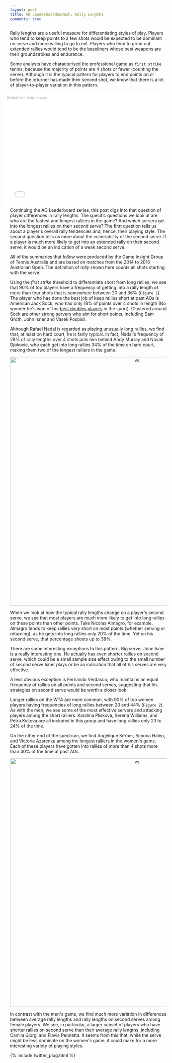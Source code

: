 ```yaml
---
layout: post
title: AO Leaderboard&mdash; Rally Lengths
comments: true
---
```



Rally lengths are a useful measure for differentiating styles of play. Players who tend to keep points to a few shots would be expected to be dominant on serve and more willing to go to net. Players who tend to grind out extended rallies would tend to be the baseliners whose best weapons are their groundstrokes and endurance. 

Some analysts have characterised the professional game as `first strike` tennis, because the majority of points are 4 shots or fewer (counting the serve). Although it is the typical pattern for players to end points on or before the returner has made their second shot, we know that there is a lot of player-to-player variation in this pattern. 

<div class="getty embed image" style="background-color:#fff;display:inline-block;font-family:'Helvetica Neue',Helvetica,Arial,sans-serif;color:#a7a7a7;font-size:11px;width:100%;max-width:594px;float:right;padding:2%;"><div style="padding:0;margin:0;text-align:left;"><a href="http://www.gettyimages.com/detail/621076684" target="_blank" style="color:#a7a7a7;text-decoration:none;font-weight:normal !important;border:none;display:inline-block;">Embed from Getty Images</a></div><div style="overflow:hidden;position:relative;height:0;padding:66.498316% 0 0 0;width:100%;"><iframe src="//embed.gettyimages.com/embed/621076684?et=1Wau1hd8R3ZXZQ7aW9AMkw&viewMoreLink=off&sig=NOMvm5wgG1SQ1M6hGj7VvYF1hSGptwGNG86viC8cRNU=&caption=true" width="594" height="395" scrolling="no" frameborder="0" style="display:inline-block;position:absolute;top:0;left:0;width:100%;height:100%;margin:0;"></iframe></div><p style="margin:0;"></p></div>

Continuing the AO Leaderboard series, this post digs into that question of player differences in rally lengths. The specific questions we look at are who are the fastest and longest ralliers in the game? And which servers get into the longest rallies on their second serve? The first question tells us about a player's overall rally tendencies and, hence, their playing style. The second question tells us more about the vulnerability of the second serve. If a player is much more likely to get into an extended rally on their second serve, it would be an indication of a weak second serve. 

All of the summaries that follow were produced by the Game Insight Group of Tennis Australia and are based on matches from the 2014 to 2016 Australian Open. The definition of _rally_ shown here counts all shots starting with the serve.

Using the _first strike_ threshold to differentiate short from long rallies, we see that 90% of top players have a frequency of getting into a rally length of more than four shots that is somewhere between 20 and 36% (`Figure 1`). The player who has done the best job of keep rallies short at past AOs is American Jack Sock, who had only 18% of points over 4 shots in length (No wonder he's won of the [best doubles players](http://fivethirtyeight.com/features/the-worlds-best-mens-doubles-player-is-american-too-bad-he-doesnt-want-to-play-doubles/) in the sport). Clustered around Sock are other strong servers who aim for short points, including Sam Groth, John Isner and Vasek Pospisil. 

Although Rafael Nadal is regarded as playing unusually long rallies, we find that, at least on hard court, he is fairly typical. In fact, Nadal's frequency of 28% of rally lengths over 4 shots puts him behind Andy Murray and Novak Djokovic, who each get into long rallies 34% of the time on hard court, making them two of the longest ralliers in the game. 

<div>
    <a href="https://plot.ly/~on-the-t/1016/" target="_blank" title=" vs " style="display: block; text-align: center;"><img src="https://plot.ly/~on-the-t/1016.png" alt=" vs " style="max-width: 100%;width: 800px;"  width="800" onerror="this.onerror=null;this.src='https://plot.ly/404.png';" /></a>
    <script data-plotly="on-the-t:1016"  src="https://plot.ly/embed.js" async></script>
</div>

When we look at how the typical rally lengths change on a player's second serve, we see that most players are much more likely to get into long rallies on these points than other points. Take Nicolas Almagro, for example. Almagro tends to keep rallies very short on most points (whether serving or returning), as he gets into long rallies only 20% of the time. Yet on his second serve, that percentage shoots up to 38%. 

There are some interesting exceptions to this pattern. Big server John Isner is a really interesting one. He actually has even shorter rallies on second serve, which could be a small sample size effect owing to the small number of second serve Isner plays or be an indication that all of his serves are very effective. 

A less obvious exception is Fernando Verdasco, who maintains an equal frequency of rallies on all points and second serves, suggesting that his strategies on second serve would be worth a closer look. 


Longer rallies on the WTA are more common, with 90% of top women players having frequencies of long rallies between 23 and 44% (`Figure 2`). As with the men, we see some of the most effective servers and attacking players among the short ralliers. Karolina Pliskova, Serena Williams, and Petra Kvitova are all included in this group and have long rallies only 23 to 24% of the time. 

On the other end of the spectrum, we find Angelique Kerber, Simona Halep, and Victoria Azarenka among the longest ralliers in the women's game. Each of these players have gotten into rallies of more than 4 shots more than 40% of the time at past AOs. 

<div>
    <a href="https://plot.ly/~on-the-t/1018/" target="_blank" title=" vs " style="display: block; text-align: center;"><img src="https://plot.ly/~on-the-t/1018.png" alt=" vs " style="max-width: 100%;width: 800px;"  width="800" onerror="this.onerror=null;this.src='https://plot.ly/404.png';" /></a>
    <script data-plotly="on-the-t:1018"  src="https://plot.ly/embed.js" async></script>
</div>

In contrast with the men's game, we find much more variation in differences between average rally lengths and rally lengths on second serves among female players. We see, in particular, a larger subset of players who have shorter rallies on second serve than their average rally lengths, including Camila Giorgi and Flavia Pennetta. It seems from this that, while the serve might be less dominate on the women's game, it could make for a more interesting variety of playing styles. 



{% include twitter_plug.html %}
